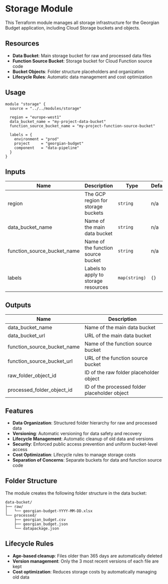 # Storage Module

This Terraform module manages all storage infrastructure for the Georgian Budget application, including Cloud Storage buckets and objects.

## Resources

- **Data Bucket**: Main storage bucket for raw and processed data files
- **Function Source Bucket**: Storage bucket for Cloud Function source code
- **Bucket Objects**: Folder structure placeholders and organization
- **Lifecycle Rules**: Automatic data management and cost optimization

## Usage

```hcl
module "storage" {
  source = "../../modules/storage"

  region = "europe-west1"
  data_bucket_name = "my-project-data-bucket"
  function_source_bucket_name = "my-project-function-source-bucket"

  labels = {
    environment = "prod"
    project     = "georgian-budget"
    component   = "data-pipeline"
  }
}
```

## Inputs

| Name | Description | Type | Default | Required |
|------|-------------|------|---------|:--------:|
| region | The GCP region for storage buckets | `string` | n/a | yes |
| data_bucket_name | Name of the main data bucket | `string` | n/a | yes |
| function_source_bucket_name | Name of the function source bucket | `string` | n/a | yes |
| labels | Labels to apply to storage resources | `map(string)` | `{}` | no |

## Outputs

| Name | Description |
|------|-------------|
| data_bucket_name | Name of the main data bucket |
| data_bucket_url | URL of the main data bucket |
| function_source_bucket_name | Name of the function source bucket |
| function_source_bucket_url | URL of the function source bucket |
| raw_folder_object_id | ID of the raw folder placeholder object |
| processed_folder_object_id | ID of the processed folder placeholder object |

## Features

- **Data Organization**: Structured folder hierarchy for raw and processed data
- **Versioning**: Automatic versioning for data safety and recovery
- **Lifecycle Management**: Automatic cleanup of old data and versions
- **Security**: Enforced public access prevention and uniform bucket-level access
- **Cost Optimization**: Lifecycle rules to manage storage costs
- **Separation of Concerns**: Separate buckets for data and function source code

## Folder Structure

The module creates the following folder structure in the data bucket:

```
data-bucket/
├── raw/
│   └── georgian-budget-YYYY-MM-DD.xlsx
└── processed/
    ├── georgian_budget.csv
    ├── georgian_budget.json
    └── datapackage.json
```

## Lifecycle Rules

- **Age-based cleanup**: Files older than 365 days are automatically deleted
- **Version management**: Only the 3 most recent versions of each file are kept
- **Cost optimization**: Reduces storage costs by automatically managing old data
